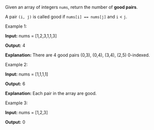 Given an array of integers `nums`, return the number of **good pairs**.

A pair `(i, j)` is called good if `nums[i] == nums[j]` and `i` < `j`.

Example 1:

**Input:** nums = [1,2,3,1,1,3]

**Output:** 4

**Explanation:** There are 4 good pairs (0,3), (0,4), (3,4), (2,5) 0-indexed.

Example 2:

**Input:** nums = [1,1,1,1]

**Output:** 6

**Explanation:** Each pair in the array are good.

Example 3:

**Input:** nums = [1,2,3]

**Output:** 0
